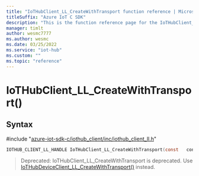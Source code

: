 ```yaml
---                             
title: "IoTHubClient_LL_CreateWithTransport function reference | Microsoft Docs" 
titleSuffix: "Azure IoT C SDK"            
description: "This is the function reference page for the IoTHubClient_LL_CreateWithTransport() function in the Azure IoT C SDK. This SDK is used with Azure IoT Hub and Azure IoT Hub Device Provisioning Service"            
manager: timlt                 
author: wesmc7777              
ms.author: wesmc               
ms.date: 03/25/2022                    
ms.service: "iot-hub"             
ms.custom: ""                
ms.topic: "reference"        
---                            
```


# IoTHubClient_LL_CreateWithTransport()

## Syntax

\#include "[azure-iot-sdk-c/iothub_client/inc/iothub_client_ll.h](../iothub-client-ll-h.md)"  
```C
IOTHUB_CLIENT_LL_HANDLE IoTHubClient_LL_CreateWithTransport(const   config);
```

> Deprecated: IoTHubClient_LL_CreateWithTransport is deprecated. Use [IoTHubDeviceClient_LL_CreateWithTransport()](../iothub-device-client-ll-h/iothubdeviceclient-ll-createwithtransport.md) instead.

